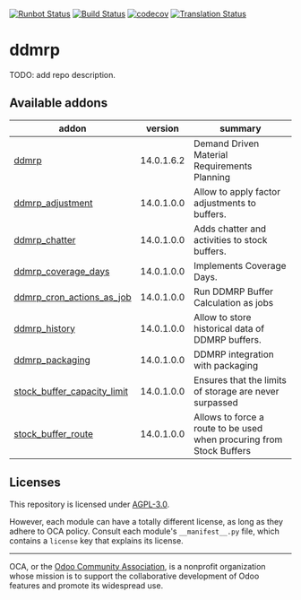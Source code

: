 [![Runbot Status](https://runbot.odoo-community.org/runbot/badge/flat/255/14.0.svg)](https://runbot.odoo-community.org/runbot/repo/github-com-oca-ddmrp-255)
[![Build Status](https://travis-ci.com/OCA/ddmrp.svg?branch=14.0)](https://travis-ci.com/OCA/ddmrp)
[![codecov](https://codecov.io/gh/OCA/ddmrp/branch/14.0/graph/badge.svg)](https://codecov.io/gh/OCA/ddmrp)
[![Translation Status](https://translation.odoo-community.org/widgets/ddmrp-14-0/-/svg-badge.svg)](https://translation.odoo-community.org/engage/ddmrp-14-0/?utm_source=widget)

<!-- /!\ do not modify above this line -->

# ddmrp

TODO: add repo description.

<!-- /!\ do not modify below this line -->

<!-- prettier-ignore-start -->

[//]: # (addons)

Available addons
----------------
addon | version | summary
--- | --- | ---
[ddmrp](ddmrp/) | 14.0.1.6.2 | Demand Driven Material Requirements Planning
[ddmrp_adjustment](ddmrp_adjustment/) | 14.0.1.0.0 | Allow to apply factor adjustments to buffers.
[ddmrp_chatter](ddmrp_chatter/) | 14.0.1.0.0 | Adds chatter and activities to stock buffers.
[ddmrp_coverage_days](ddmrp_coverage_days/) | 14.0.1.0.0 | Implements Coverage Days.
[ddmrp_cron_actions_as_job](ddmrp_cron_actions_as_job/) | 14.0.1.0.0 | Run DDMRP Buffer Calculation as jobs
[ddmrp_history](ddmrp_history/) | 14.0.1.0.0 | Allow to store historical data of DDMRP buffers.
[ddmrp_packaging](ddmrp_packaging/) | 14.0.1.0.0 | DDMRP integration with packaging
[stock_buffer_capacity_limit](stock_buffer_capacity_limit/) | 14.0.1.0.0 | Ensures that the limits of storage are never surpassed
[stock_buffer_route](stock_buffer_route/) | 14.0.1.0.0 | Allows to force a route to be used when procuring from Stock Buffers

[//]: # (end addons)

<!-- prettier-ignore-end -->

## Licenses

This repository is licensed under [AGPL-3.0](LICENSE).

However, each module can have a totally different license, as long as they adhere to OCA
policy. Consult each module's `__manifest__.py` file, which contains a `license` key
that explains its license.

----

OCA, or the [Odoo Community Association](http://odoo-community.org/), is a nonprofit
organization whose mission is to support the collaborative development of Odoo features
and promote its widespread use.
